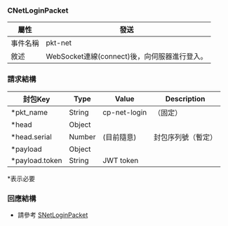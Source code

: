 ### CNetLoginPacket
| 屬性 | 發送 |
| --- | --- |
| 事件名稱 | pkt-net |
| 敘述 | WebSocket連線(connect)後，向伺服器進行登入。 |

### 請求結構
| 封包Key | Type | Value | Description |
|	--- | --- | --- | --- |
| *pkt_name | String | cp-net-login | （固定） |
| *head | Object |
| *head.serial | Number | (目前隨意) | 封包序列號（暫定）|
| *payload | Object |
| *payload.token | String| JWT token |
*表示必要

### 回應結構
- 請參考 [SNetLoginPacket](./SNetLoginPacket.md)

